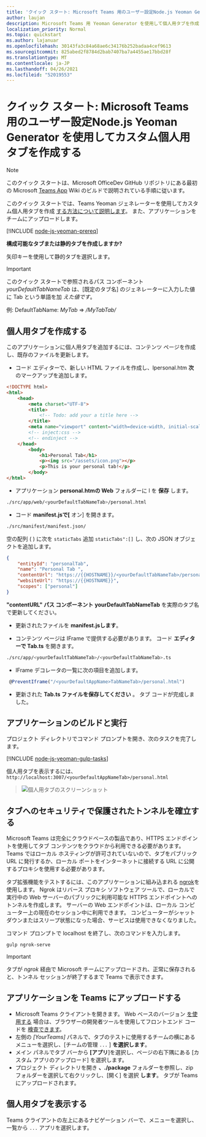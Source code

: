 ```yaml
---
title: 'クイック スタート: Microsoft Teams 用のユーザー設定Node.js Yeoman Generator を使用してカスタム個人用タブを作成する'
author: laujan
description: Microsoft Teams 用 Yeoman Generator を使用して個人用タブを作成するクイック スタート ガイド。
localization_priority: Normal
ms.topic: quickstart
ms.author: lajanuar
ms.openlocfilehash: 30143fa3c84a68ae6c34176b252badaa4cef9613
ms.sourcegitcommit: 825abed2f8784d2bab7407ba7a4455ae17bbd28f
ms.translationtype: MT
ms.contentlocale: ja-JP
ms.lasthandoff: 04/26/2021
ms.locfileid: "52019553"
---
```

# <a name="quickstart-create-a-custom-personal-tab-with-nodejs-and-the-yeoman-generator-for-microsoft-teams"></a>クイック スタート: Microsoft Teams 用のユーザー設定Node.js Yeoman Generator を使用してカスタム個人用タブを作成する

>[!NOTE]
>このクイック スタートは、Microsoft OfficeDev GitHub リポジトリにある最初の Microsoft [Teams App](https://github.com/OfficeDev/generator-teams/wiki/Build-Your-First-Microsoft-Teams-App) Wiki のビルドで説明されている手順に従います。

このクイック スタートでは、Teams Yeoman ジェネレーターを使用してカスタム個人用タブを作成 [する方法について説明します](https://github.com/OfficeDev/generator-teams/wiki/Build-Your-First-Microsoft-Teams-App)。 また、アプリケーションをチームにアップロードします。

[!INCLUDE [node-js-yeoman-prereq](~/includes/tabs/node-js-yeoman-prereq.md)]

**構成可能なタブまたは静的タブを作成しますか?**

矢印キーを使用して静的タブを選択します。

>[!IMPORTANT]
>このクイック スタートで参照されるパス コンポーネント *yourDefaultTabNameTab* は、[既定のタブ名] のジェネレーターに入力した値に Tab という単語を加 *えた値です*。
>
>例: DefaultTabName: *MyTab*  =>  */MyTabTab/*

## <a name="create-your-personal-tab"></a>個人用タブを作成する

このアプリケーションに個人用タブを追加するには、コンテンツ ページを作成し、既存のファイルを更新します。

- コード エディターで、新しい HTML ファイルを作成し、lpersonal.htm **次** のマークアップを追加します。

```html
<!DOCTYPE html>
<html>
    <head>
        <meta charset="UTF-8">
        <title>
            <!-- Todo: add your a title here -->
        </title>
        <meta name="viewport" content="width=device-width, initial-scale=1.0">
        <!-- inject:css -->
        <!-- endinject -->
    </head>
        <body>
            <h1>Personal Tab</h1>
            <p><img src="/assets/icon.png"></p>
            <p>This is your personal tab!</p>
        </body>
</html>
```

- アプリケーション **personal.htmの Web** フォルダーに l を **保存** します。

```bash
./src/app/web/<yourDefaultTabNameTab>/personal.html
```

- コード **manifest.jsで[** オン] を開きます。

```bash
./src/manifest/manifest.json/
```

空の配列 ( ) に次を `staticTabs` 追加 `staticTabs":[]` し、次の JSON オブジェクトを追加します。

```json
{
    "entityId": "personalTab",
    "name": "Personal Tab ",
    "contentUrl": "https://{{HOSTNAME}}/<yourDefaultTabNameTab>/personal.html",
    "websiteUrl": "https://{{HOSTNAME}}",
    "scopes": ["personal"]
}

```

**"contentURL" パス コンポーネント** **yourDefaultTabNameTab** を実際のタブ名で更新してください。

- 更新されたファイルを **manifest.jsします**。

- コンテンツ ページは IFrame で提供する必要があります。 コード **エディターで Tab.ts** を開きます。

 ```bash
./src/app/<yourDefaultTabNameTab>/<yourDefaultTabNameTab>.ts
```

- IFrame デコレータの一覧に次の項目を追加します。

```typescript
 @PreventIframe("/<yourDefaultAppName>TabNameTab>/personal.html")
```

- 更新された **Tab.ts ファイルを保存してください** 。 タブ コードが完成しました。

## <a name="build-and-run-your-application"></a>アプリケーションのビルドと実行

プロジェクト ディレクトリでコマンド プロンプトを開き、次のタスクを完了します。

[!INCLUDE [node-js-yeoman-gulp-tasks](~/includes/tabs/node-js-yeoman-gulp-tasks.md)]

個人用タブを表示するには、 `http://localhost:3007/<yourDefaultAppNameTab>/personal.html`

>![個人用タブのスクリーンショット](/microsoftteams/platform/assets/images/tab-images/personalTab.PNG)

## <a name="establish-a-secure-tunnel-to-your-tab"></a>タブへのセキュリティで保護されたトンネルを確立する

Microsoft Teams は完全にクラウドベースの製品であり、HTTPS エンドポイントを使用してタブ コンテンツをクラウドから利用できる必要があります。 Teams ではローカル ホスティングが許可されていないので、タブをパブリック URL に発行するか、ローカル ポートをインターネットに接続する URL に公開するプロキシを使用する必要があります。

タブ拡張機能をテストするには、このアプリケーションに組み込まれる [ngrok](https://ngrok.com/docs)を使用します。 Ngrok はリバース プロキシ ソフトウェア ツールで、ローカルで実行中の Web サーバーのパブリックに利用可能な HTTPS エンドポイントへのトンネルを作成します。 サーバーの Web エンドポイントは、ローカル コンピューター上の現在のセッション中に利用できます。 コンピューターがシャットダウンまたはスリープ状態になった場合、サービスは使用できなくなりました。

コマンド プロンプトで localhost を終了し、次のコマンドを入力します。

```bash
gulp ngrok-serve
```

> [!IMPORTANT]
> タブが *ngrok* 経由で Microsoft チームにアップロードされ、正常に保存されると、トンネル セッションが終了するまで Teams で表示できます。

## <a name="upload-your-application-to-teams"></a>アプリケーションを Teams にアップロードする

- Microsoft Teams クライアントを開きます。 Web ベースのバージョン [を使用する](https://teams.microsoft.com) 場合は、ブラウザーの開発者ツールを使用してフロントエンド コードを [検査できます](~/tabs/how-to/developer-tools.md)。
- 左側の *[YourTeams]* パネルで、タブのテストに使用するチームの横にあるメニューを選択し、[チームの管理 `...` ] **を選択します**。
- メイン パネルでタブ バーから **[アプリ**]を選択し、ページの右下隅にある [カスタム アプリのアップロード] を選択します。
- プロジェクト ディレクトリを開き **、./package** フォルダーを参照し、zip フォルダーを選択して右クリックし、[開く] を選択 **します**。 タブが Teams にアップロードされます。

## <a name="view-your-personal-tabs"></a>個人用タブを表示する

Teams クライアントの左上にあるナビゲーション バーで、メニューを選択し、一覧から `...` アプリを選択します。
